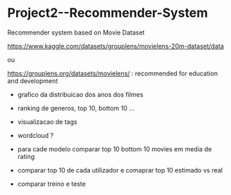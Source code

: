 # Project2--Recommender-System

Recommender system based on Movie Dataset

https://www.kaggle.com/datasets/grouplens/movielens-20m-dataset/data

ou

https://grouplens.org/datasets/movielens/ : recommended for education and development

- grafico da distribuicao dos anos dos filmes

- ranking de generos, top 10, bottom 10 ...

- visualizacao de tags

- wordcloud ?

- para cade modelo comparar top 10 bottom 10 movies em media de rating

- comparar top 10 de cada utilizador e comaprar top 10 estimado vs real

- comparar treino e teste